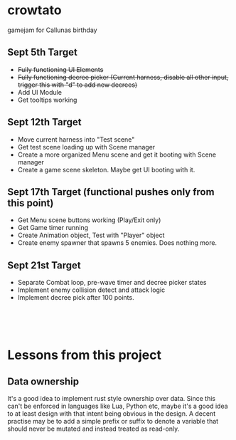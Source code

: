 # crowtato
gamejam for Callunas birthday


## Sept 5th Target
- ~~Fully functioning UI Elements~~
- ~~Fully functioning decree picker (Current harness, disable all other input, trigger this with "d" to add new decrees)~~
- Add UI Module
- Get tooltips working

## Sept 12th Target
- Move current harness into "Test scene"
- Get test scene loading up with Scene manager
- Create a more organized Menu scene and get it booting with Scene manager
- Create a game scene skeleton. Maybe get UI booting with it. 

## Sept 17th Target (functional pushes only from this point)
- Get Menu scene buttons working (Play/Exit only)
- Get Game timer running
- Create Animation object, Test with "Player" object
- Create enemy spawner that spawns 5 enemies. Does nothing more. 

## Sept 21st Target
- Separate Combat loop, pre-wave timer and decree picker states
- Implement enemy collision detect and attack logic
- Implement decree pick after 100 points. 


<br/><br/><br/>

# Lessons from this project

## Data ownership
It's a good idea to implement rust style ownership over data. Since this can't be enforced in languages like Lua, Python etc, maybe it's a good idea to at least design with that intent being obvious in the design. A decent practise may be to add a simple prefix or suffix to denote a variable that should never be mutated and instead treated as read-only.
